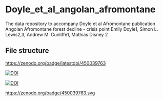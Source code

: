 # Doyle_et_al_angolan_afromontane
The data repository to accompany Doyle et al Afromontane publication
Angolan Afromontane forest decline - crisis point 
Emily Doyle1, Simon L. Lewis2,3, Andrew M. Cunliffe1, Mathias Disney 2


## File structure




https://zenodo.org/badge/latestdoi/450039763

 

[![DOI](https://zenodo.org/badge/450039763.svg)](https://zenodo.org/badge/latestdoi/450039763)




<a href="https://zenodo.org/badge/latestdoi/450039763"><img src="https://zenodo.org/badge/450039763.svg" alt="DOI"></a>




https://zenodo.org/badge/450039763.svg


